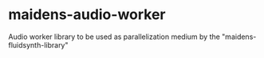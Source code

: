 # maidens-audio-worker
Audio worker library to be used as parallelization medium by the "maidens-fluidsynth-library"
